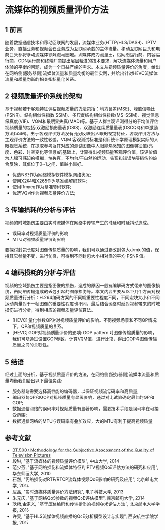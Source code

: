 # 流媒体的视频质量评价方法

## 1 前言

随着数据通信技术和移动互联网的发展，流媒体业务(HTTP/HLS/DASH)、IPTV业务、直播业务和视频会议业务成为互联网承载的主体流量。移动互联网巨头和电商巨头都将移动流媒体领域跑马圈地。流媒体成为流量王，给网络运行商、内容运行商、CDN运行商和终端厂商提出层层精进的技术要求，解决流媒体流量和用户体验的平衡的问题，成为一个日益严峻的需求。本文从视频质量评价的角度，给出在网络侧(服务器侧)流媒体流量和质量均衡的最佳实践，并给出针对HEVC流媒体流量和质量均衡的相关指标量化关系。

## 2 视频质量评价系统的架构

基于视频若干客观特征评估视频质量的方法包括：均方误差(MSE)、峰值信噪比(PSNR)、结构相似性指数(SSIM)、多尺度结构相似性指数(MS-SSIM)、视觉信息保真度(VIF)、VQM和最明显失真(MAD)等。基于人群主观评测得分的平均值评估视频质量的包括:双激励损伤量表(DSIS)、双激励连续质量量表(DSCQS)和单激励方法(SSM)。由于客观评价方法没有充分反映出人眼的视觉特征，客观评价方法与主观评价方法的一致性较差。VQM 客观测试标准是利用统计学原理模拟实际的人眼视觉系统，在提取参考及其对应的测试图像中人眼能够感知的图像特征值(亮度、色彩、时空变化等信息)的基础上，计算得出视频质量客观评价值，该评价值为人眼可感知的模糊、块失真、不均匀/不自然的运动、噪音和错误块等损伤的综合反映，其值位于0~1之间，值越小越好。

- 优选NS2作为网络模拟软件模拟网络状况;
- 使用X264和X265作为基准编解码软件;
- 使用ffmpeg作为基准转码软件;
- 优选VQM作为视频质量评价方法;

## 3 传输损耗的分析与评估

视频的时域损伤主要由实时流媒体在网络中传输产生的时延和时延抖动造成。

- 误码率对视频质量评价的影响
- MTU对视频质量评价的影响

要探讨封包长度对图像传输质量的影响，我们可以通过更改封包大小mtu的值，保持其它参量不变，进行仿真，可得到不同封包大小相对应的平均 PSNR 值。

## 4 编码损耗的分析与评估

视频的空域损伤主要是指图像的损伤，造成的原因一般有编解码方式带来的图像损伤，由网络传输造成的丢包引起的图像损伤等。本文内容主要从以下几个方面对视频质量进行分析：H.264编码方案的不同帧重要性程度不同，不同宏块大小和不同运动向量对于一帧图像的重要性程度也不同，最后结合网络时延对视频带来的时域损伤进行分析，得到相应的视频质量评价算法。

- [HEVC] 量化参数QP对对视频质量评价的影响。不同视频场景和不同QP情况下，QP和视频质量的关系。
- [HEVC] GOP对视频质量评价的影响: GOP pattern 对图像传输质量的影响，我们可以通过设置GOP参数，计算VQM值，进行比较，得出GOP与图像传输质量之间的关联性。

## 5 结语

经过上面的分析，基于视频质量评价的方法，在网络侧(服务器侧)流媒体流量和质量均衡我们给出以下最佳实践:

- 服务器端需要选择高性能的编码器，以保证视频流低码率和高质量;
- 编码器的QP和GOP对视频质量有显著影响，通过对比试验确定最佳的QP和GOP;
- 数据通信网络的误码率对视频质量有显著影响，需要技术手段是误码率在可接受范围;
- 数据通信网络的MTU与误码率有叠加效应，大的MTU有利于提高视频质量

## 参考文献

- [BT.500 : Methodology for the Subjective Assessment of the Quality of Television Pictures](https://www.itu.int/rec/R-REC-BT.500)
- 段琳, "基于流媒体的视频质量评价模型", 中山大学, 2014
- 范少芬, "基于网络损伤和流媒体特征的IPTV视频QoE评估方法的研究和应用", 华东师范大学, 2010
- 石然, "网络损伤对RTP/RTCP流媒体视频QoE影响的研究及应用", 北京邮电大学, 2014
- 屈茜, "实时流媒体质量评价方法研究", 电子科技大学, 2013
- 朱元庆, "基于网络QoS参数的视频QoE评估模型", 南京邮电大学, 2014
- 耿杨,金家义, "基于压缩编码和传输损伤的视频QoE评估方法", 北京邮电大学学报, 2016
- 许雯, "基于HLS流媒体视频直播的QoE分析模型设计与实现", 西安航空学院学报, 2017